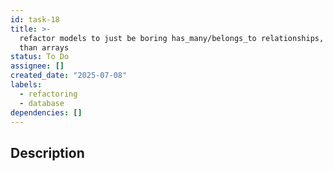 ```yaml
---
id: task-18
title: >-
  refactor models to just be boring has_many/belongs_to relationships, rather
  than arrays
status: To Do
assignee: []
created_date: "2025-07-08"
labels:
  - refactoring
  - database
dependencies: []
---
```


## Description
